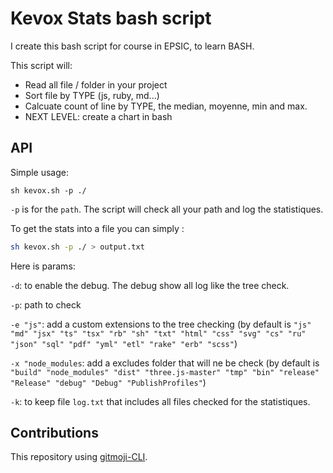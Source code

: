 # Kevox Stats bash script

I create this bash script for course in EPSIC, to learn BASH.

This script will:

- Read all file / folder in your project
- Sort file by TYPE (js, ruby, md...)
- Calcuate count of line by TYPE, the median, moyenne, min and max.
- NEXT LEVEL: create a chart in bash

## API

Simple usage:

```
sh kevox.sh -p ./
```

`-p` is for the `path`. The script will check all your path and log the statistiques.

To get the stats into a file you can simply :

```bash
sh kevox.sh -p ./ > output.txt
```

Here is params:

`-d`: to enable the debug. The debug show all log like the tree check.

`-p`: path to check

`-e "js"`: add a custom extensions to the tree checking (by default is `"js" "md" "jsx" "ts" "tsx" "rb" "sh" "txt" "html" "css" "svg" "cs" "ru" "json" "sql" "pdf" "yml" "etl" "rake" "erb" "scss"`)

`-x "node_modules`: add a excludes folder that will ne be check (by default is `"build" "node_modules" "dist" "three.js-master" "tmp" "bin" "release" "Release" "debug" "Debug" "PublishProfiles"`)

`-k`: to keep file `log.txt` that includes all files checked for the statistiques.

## Contributions

This repository using [gitmoji-CLI](https://github.com/carloscuesta/gitmoji-cli).
